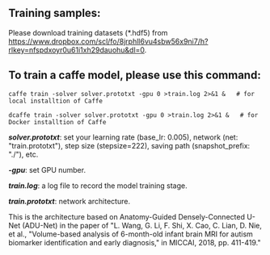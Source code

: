 ## Training samples:

Please download training datasets (*.hdf5) from https://www.dropbox.com/scl/fo/8jrphll6vu4sbw56x9ni7/h?rlkey=nfspdxoyr0u61i1xh29dauohu&dl=0.

## To train a caffe model, please use this command: 

    caffe train -solver solver.prototxt -gpu 0 >train.log 2>&1 &   # for local installtion of Caffe
    
    dcaffe train -solver solver.prototxt -gpu 0 >train.log 2>&1 &   # for Docker installtion of Caffe

***solver.prototxt***: set your learning rate (base_lr: 0.005), network (net: "train.prototxt"), step size (stepsize=222),  saving path (snapshot_prefix: "./"), etc.

***-gpu***: set GPU number.

***train.log***: a log file to record the model training stage.

***train.prototxt***: network architecture.

This is the architecture based on Anatomy-Guided Densely-Connected U-Net (ADU-Net) in the paper of "L. Wang, G. Li, F. Shi, X. Cao, C. Lian, D. Nie, et al., "Volume-based analysis of 6-month-old infant brain MRI for autism biomarker identification and early diagnosis," in MICCAI, 2018, pp. 411-419."

